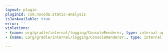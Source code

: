 ```yaml
---
layout: plugin
pluginId: com.novoda.static-analysis
isJarAvailable: true
error: ''
violations:
- {name: org/gradle/internal/logging/ConsoleRenderer, type: internal-api-usage}
- {name: Lorg/gradle/internal/logging/ConsoleRenderer;, type: internal-api-usage}

---
```


